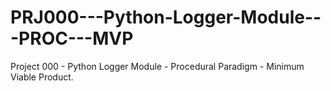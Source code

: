 # PRJ000---Python-Logger-Module---PROC---MVP
Project 000 - Python Logger Module - Procedural Paradigm - Minimum Viable Product.
